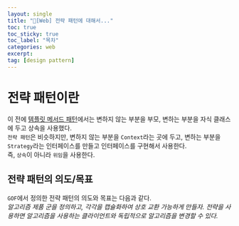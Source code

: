 ```yaml
---
layout: single
title: "📘[Web] 전략 패턴에 대해서..."
toc: true
toc_sticky: true
toc_label: "목차"
categories: web
excerpt:
tag: [design pattern]
---
```


# 전략 패턴이란
이 전에 [템플릿 메서드 패턴](https://hellojunho.github.io/web/TemplateMethodPattern/)에서는 변하지 않는 부분을 부모, 변하는 부분을 자식 클래스에 두고 상속을 사용했다.  
`전략 패턴`은 비슷하지만, 변하지 않는 부분을 `Context`라는 곳에 두고, 변하는 부분을 `Strategy`라는 인터페이스를 만들고 인터페이스를 구현해서 사용한다.  
즉, `상속`이 아니라 `위임`을 사용한다.  

## 전략 패턴의 의도/목표
`GOF`에서 정의한 전략 패턴의 의도와 목표는 다음과 같다.  
*알고리즘 제품 군을 정의하고, 각각을 캡슐화하여 상호 교환 가능하게 만들자. 전략을 사용하면 알고리즘을 사용하는 클라이언트와 독립적으로 알고리즘을 변경할 수 있다.*  

